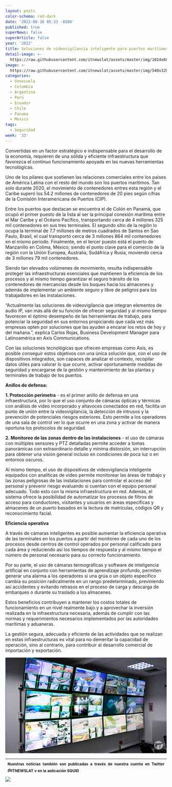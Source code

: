 ```yaml
---
layout: posts
color-schema: red-dark
date: '2022-08-16 05:33 -0500'
published: true
superNews: false
superArticle: false
year: '2022'
title: Soluciones de videovigilancia inteligente para puertos marítimos
detail-image: >-
  https://raw.githubusercontent.com/itnewslat/assets/master/img/1024x680/camaras-de-seguridad-puerto-g.jpg
image: >-
  https://raw.githubusercontent.com/itnewslat/assets/master/img/540x320/camaras-de-seguridad-puerto-p.jpg
categories:
  - Venezuela
  - Colombia
  - Argentina
  - Perú
  - Ecuador
  - Chile
  - Panama
  - Mexico
tags:
  - Seguridad
week: '33'
---
```

Convertidas en un factor estratégico e indispensable para el desarrollo de la economía, requieren de una sólida y eficiente infraestructura que favorezca el continuo funcionamiento apoyada en las nuevas herramientas tecnológicas.

Uno de los pilares que sostienen las relaciones comerciales entre los países de América Latina con el resto del mundo son los puertos marítimos. Tan solo durante 2020, el movimiento de contenedores entres esta región y el Caribe superó los 54.2 millones de contenedores de 20 pies según cifras de la Comisión Interamericana de Puertos (CIP).

Entre los puertos que destacan se encuentra el de Colón en Panamá, que ocupó el primer puesto de la lista al ser la principal conexión marítima entre el Mar Caribe y el Océano Pacífico, transportando cerca de 4 millones 325 mil contenedores en sus tres terminales. El segundo sitio de la región lo ocupa la terminal de 7.7 millones de metros cuadrados de Santos en Sao Paulo, Brasil, el cual transportó cerca de 3 millones 864 mil contenedores en el mismo periodo. Finalmente, en el tercer puesto está el puerto de Manzanillo en Colima, México; siendo el punto clave para el comercio de la región con la Unión Europea, Australia, Sudáfrica y Rusia, moviendo cerca de 3 millones 79 mil contenedores.

Siendo tan elevados volúmenes de movimiento, resulta indispensable proteger las infraestructuras esenciales que mantienen la eficiencia de los procesos y al mismo tiempo garantizar el seguro tránsito de los contenedores de mercancías desde los buques hacia los almacenes y además de implementar un ambiente seguro y libre de peligros para los trabajadores en las instalaciones.

“Actualmente las soluciones de videovigilancia que integran elementos de audio IP, van más allá de su función de ofrecer seguridad y al mismo tiempo favorecen el óptimo desempeño de las herramientas de trabajo, para potenciar la seguridad en sus entornos propiciando que cada vez más empresas opten por soluciones que las ayuden a encarar los retos de hoy y del mañana.”, explica Carlos Rojas, Business Development Manager para Latinoamérica en Axis Communications.

Con las soluciones tecnológicas que ofrecen empresas como Axis, es posible conseguir estos objetivos con una única solución que, con el uso de dispositivos integrados, son capaces de analizar el contexto, recopilar datos útiles para valorar lo que ocurre, activar oportunamente medidas de seguridad y encargarse de la gestión y mantenimiento de las plantas y terminales de trabajo de los puertos.

**Anillos de defensa:**

**1. Protección perimetra** - es el primer anillo de defensa en una infraestructura, por lo que el uso conjunto de cámaras ópticas y térmicas con análisis de video incorporado y altavoces conectados en red, facilita un punto de unión entre la videovigilancia, la detección de intrusos y la prevención de potenciales riesgos exteriores. Esto permite a los operadores de una sala de control ver lo que ocurre en una zona y activar de manera oportuna los protocolos de seguridad.

**2. Monitoreo de las zonas dentro de las instalaciones** - el uso de cámaras con múltiples sensores y PTZ detalladas permite acceder a tomas panorámicas con extraordinario detalle y mínima distorsión, sin interrupción para obtener una visión general incluso en condiciones de poca luz o en entornos oscuros.

Al mismo tiempo, el uso de dispositivos de videovigilancia inteligente equipados con analíticas de video permite monitorear las áreas de trabajo y las zonas peligrosas de las instalaciones para controlar el acceso del personal y prevenir riesgo evaluando si cuentan con el equipo personal adecuado. Todo esto con la misma infraestructura en red. Además, el sistema ofrece la posibilidad de automatizar los procesos de filtros de acceso para conductores, visitantes y usuarios en áreas específicas y almacenes de un puerto basados en la lectura de matrículas, códigos QR y reconocimiento facial.

**Eficiencia operativa**

A través de cámaras inteligentes es posible aumentar la eficiencia operativa de las terminales en los puertos a partir del monitoreo de cada uno de los procesos desde centros de control operados por personal calificado para cada área y reduciendo así los tiempos de respuesta y al mismo tiempo el número de personal necesario para su correcto funcionamiento.

Por su parte, el uso de cámaras termográficas y software de inteligencia artificial en conjunto con herramientas de aprendizaje profundo, permiten generar una alarma a los operadores si una grúa o un objeto específico cambia su posición radicalmente en un rango predeterminado, previniendo así accidentes y evitando retrasos en el proceso de carga y descarga de embarques o durante su traslado a los almacenes.

Estos beneficios contribuyen a mantener los costos totales de funcionamiento en un nivel realmente bajo y a aprovechar la inversión realizada en la infraestructura necesaria, además de cumplir con las normas y requerimientos necesarios implementados por las autoridades marítimas y aduaneras.

La gestión segura, adecuada y eficiente de las actividades que se realizan en estas infraestructuras es vital para no demeritar la capacidad de operación, sino al contrario, para contribuir al desarrollo comercial de importación y exportación.

![](https://raw.githubusercontent.com/itnewslat/assets/master/img/540x320/camaras-de-seguridad-puerto-p.jpg)

<table style="height: 42px;" width="569">
<tbody>
<tr>
<td style="text-align: justify;"><sub><strong>Nuestras noticias también son publicadas a través de nuestra cuenta en Twitter <a href="https://twitter.com/itnewslat?lang=es">@ITNEWSLAT</a> y en la aplicación <a href="https://squidapp.co/en/">SQUID</a></strong></sub></td>
</tr>
</tbody>
</table>

<img src="https://tracker.metricool.com/c3po.jpg?hash=56f88a41e39ab42c063cc51676587a04"/>